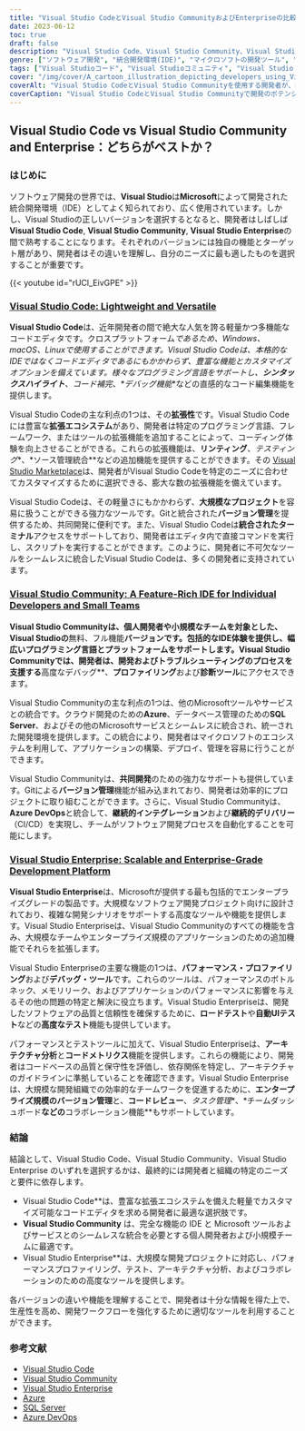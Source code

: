 ```yaml
---
title: "Visual Studio CodeとVisual Studio CommunityおよびEnterpriseの比較：開発者にとって最適なのはどちらか？"
date: 2023-06-12
toc: true
draft: false
description: "Visual Studio Code、Visual Studio Community、Visual Studio Enterpriseの違いを確認し、開発ニーズに合った最適な選択肢を選びましょう。"
genre: ["ソフトウェア開発", "統合開発環境(IDE)", "マイクロソフトの開発ツール", "コードエディター", "開発プラットフォーム", "ソフトウェア比較", "プログラミング言語", "共同開発", "エンタープライズソフトウェア開発", "コードデバッギング"]
tags: ["Visual Studioコード", "Visual Studioコミュニティ", "Visual Studio Enterprise", "アイディーイー", "コードエディター", "ソフトウェア開発", "マイクロソフト", "プログラミング言語", "共同開発", "エンタープライズ開発", "パフォーマンス・プロファイリング", "デバッギング", "テスト", "アーキテクチャーの解析", "コードメトリクス", "バージョン管理", "ソフトウェア比較", "クロスプラットフォーム", "エクステンション", "統合端子", "Azure Integration（アジュール・インテグレーション", "SQL Server", "Azure DevOps", "クラウド開発", "継続的インテグレーション", "継続的デリバリー", "開発ワークフロー", "生産性", "開発ツール", "ソフトウェア工学"]
cover: "/img/cover/A_cartoon_illustration_depicting_developers_using_Visual_St.png"
coverAlt: "Visual Studio CodeとVisual Studio Communityを使用する開発者が、共同でコード開発を行う様子を描いた漫画イラストです。"
coverCaption: "Visual Studio CodeとVisual Studio Communityで開発のポテンシャルを引き出します。"
---
```


## Visual Studio Code vs Visual Studio Community and Enterprise：どちらがベストか？

### はじめに

ソフトウェア開発の世界では、**Visual Studio**は**Microsoft**によって開発された統合開発環境（IDE）としてよく知られており、広く使用されています。しかし、Visual Studioの正しいバージョンを選択するとなると、開発者はしばしば**Visual Studio Code**, **Visual Studio Community**, **Visual Studio Enterprise**の間で熟考することになります。それぞれのバージョンには独自の機能とターゲット層があり、開発者はその違いを理解し、自分のニーズに最も適したものを選択することが重要です。

{{< youtube id="rUCl_EivGPE" >}}

### [Visual Studio Code: Lightweight and Versatile](https://code.visualstudio.com/)

**Visual Studio Code**は、近年開発者の間で絶大な人気を誇る軽量かつ多機能なコードエディタです。クロスプラットフォーム**であるため、Windows、macOS、Linuxで使用することができます。Visual Studio Codeは、本格的なIDEではなくコードエディタであるにもかかわらず、豊富な機能とカスタマイズオプションを備えています。様々なプログラミング言語をサポートし、**シンタックスハイライト**、*コード補完**、*デバッグ機能**などの直感的なコード編集機能を提供します。

Visual Studio Codeの主な利点の1つは、その**拡張性**です。Visual Studio Codeには豊富な**拡張エコシステム**があり、開発者は特定のプログラミング言語、フレームワーク、またはツールの拡張機能を追加することによって、コーディング体験を向上させることができる。これらの拡張機能は、**リンティング**、*テスティング**、*ソース管理統合**などの追加機能を提供することができます。その [Visual Studio Marketplace](https://marketplace.visualstudio.com/vscode)は、開発者がVisual Studio Codeを特定のニーズに合わせてカスタマイズするために選択できる、膨大な数の拡張機能を備えています。

Visual Studio Codeは、その軽量さにもかかわらず、**大規模なプロジェクト**を容易に扱うことができる強力なツールです。Gitと統合された**バージョン管理**を提供するため、共同開発に便利です。また、Visual Studio Codeは**統合されたターミナル**アクセスをサポートしており、開発者はエディタ内で直接コマンドを実行し、スクリプトを実行することができます。このように、開発者に不可欠なツールをシームレスに統合したVisual Studio Codeは、多くの開発者に支持されています。

### [Visual Studio Community: A Feature-Rich IDE for Individual Developers and Small Teams](https://visualstudio.microsoft.com/vs/community/)

**Visual Studio Communityは、個人開発者や小規模なチームを対象とした、Visual Studioの**無料、フル機能**バージョンです。包括的なIDE体験を提供し、幅広いプログラミング言語とプラットフォームをサポートします。Visual Studio Communityでは、開発者は、開発およびトラブルシューティングのプロセスを支援する**高度なデバッグ**、**プロファイリング**および**診断ツール**にアクセスできます。

Visual Studio Communityの主な利点の1つは、他のMicrosoftツールやサービスとの統合です。クラウド開発のための**Azure**、データベース管理のための**SQL Server**、およびその他のMicrosoftサービスとシームレスに統合され、統一された開発環境を提供します。この統合により、開発者はマイクロソフトのエコシステムを利用して、アプリケーションの構築、デプロイ、管理を容易に行うことができます。

Visual Studio Communityは、**共同開発**のための強力なサポートも提供しています。Gitによる**バージョン管理**機能が組み込まれており、開発者は効率的にプロジェクトに取り組むことができます。さらに、Visual Studio Communityは、**Azure DevOps**と統合して、**継続的インテグレーション**および**継続的デリバリー**（CI/CD）を実現し、チームがソフトウェア開発プロセスを自動化することを可能にします。

### [Visual Studio Enterprise: Scalable and Enterprise-Grade Development Platform](https://visualstudio.microsoft.com/vs/enterprise/)

**Visual Studio Enterprise**は、Microsoftが提供する最も包括的でエンタープライズグレードの製品です。大規模なソフトウェア開発プロジェクト向けに設計されており、複雑な開発シナリオをサポートする高度なツールや機能を提供します。Visual Studio Enterpriseは、Visual Studio Communityのすべての機能を含み、大規模なチームやエンタープライズ規模のアプリケーションのための追加機能でそれらを拡張します。

Visual Studio Enterpriseの主要な機能の1つは、**パフォーマンス・プロファイリング**および**デバッグ・ツール**です。これらのツールは、パフォーマンスのボトルネック、メモリリーク、およびアプリケーションのパフォーマンスに影響を与えるその他の問題の特定と解決に役立ちます。Visual Studio Enterpriseは、開発したソフトウェアの品質と信頼性を確保するために、**ロードテスト**や**自動UIテスト**などの**高度なテスト**機能も提供しています。

パフォーマンスとテストツールに加えて、Visual Studio Enterpriseは、**アーキテクチャ分析**と**コードメトリクス**機能を提供します。これらの機能により、開発者はコードベースの品質と保守性を評価し、依存関係を特定し、アーキテクチャのガイドラインに準拠していることを確認できます。Visual Studio Enterprise は、大規模な開発組織での効率的なチームワークを促進するために、**エンタープライズ規模のバージョン管理**と、**コードレビュー**、*タスク管理**、*チームダッシュボード**などの**コラボレーション機能**もサポートしています。

### 結論

結論として、Visual Studio Code、Visual Studio Community、Visual Studio Enterprise のいずれを選択するかは、最終的には開発者と組織の特定のニーズと要件に依存します。

- Visual Studio Code**は、豊富な拡張エコシステムを備えた軽量でカスタマイズ可能なコードエディタを求める開発者に最適な選択肢です。
- **Visual Studio Community** は、完全な機能の IDE と Microsoft ツールおよびサービスとのシームレスな統合を必要とする個人開発者および小規模チームに最適です。
- Visual Studio Enterprise**は、大規模な開発プロジェクトに対応し、パフォーマンスプロファイリング、テスト、アーキテクチャ分析、およびコラボレーションのための高度なツールを提供します。

各バージョンの違いや機能を理解することで、開発者は十分な情報を得た上で、生産性を高め、開発ワークフローを強化するために適切なツールを利用することができます。

### 参考文献

- [Visual Studio Code](https://code.visualstudio.com/)
- [Visual Studio Community](https://visualstudio.microsoft.com/vs/community/)
- [Visual Studio Enterprise](https://visualstudio.microsoft.com/vs/enterprise/)
- [Azure](https://azure.microsoft.com/)
- [SQL Server](https://www.microsoft.com/en-us/sql-server/)
- [Azure DevOps](https://azure.microsoft.com/services/devops/)

